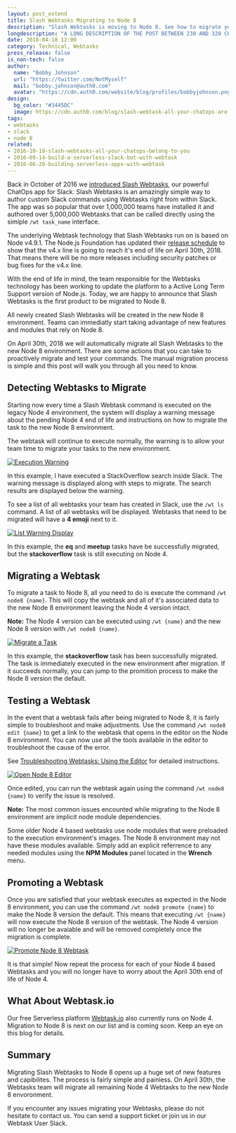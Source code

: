 ```yaml
---
layout: post_extend
title: Slash Webtasks Migrating to Node 8
description: "Slash Webtasks is moving to Node 8. See how to migrate your commands to ensure they keep running as expected."
longdescription: "A LONG DESCRIPTION OF THE POST BETWEEN 230 AND 320 CHARACTERS"
date: 2018-04-18 12:00
category: Technical, Webtasks
press_release: false
is_non-tech: false
author:
  name: "Bobby Johnson"
  url: "https://twitter.com/NotMyself"
  mail: "bobby.johnson@auth0.com"
  avatar: "https://cdn.auth0.com/website/blog/profiles/bobbyjohnson.png"
design:
  bg_color: "#3445DC"
  image: https://cdn.auth0.com/blog/slash-webtask-all-your-chatops-are-belong-to-you/logo-webtask-slack.png
tags:
- webtasks
- slack
- node 8
related:
- 2016-10-19-slash-webtasks-all-your-chatops-belong-to-you
- 2016-09-14-build-a-serverless-slack-bot-with-webtask
- 2016-06-28-building-serverless-apps-with-webtask
---
```


Back in October of 2016 we [introduced Slash Webtasks](https://auth0.com/blog/slash-webtasks-all-your-chatops-belong-to-you/), our powerful ChatOps app for Slack. Slash Webtasks is an amazingly simple way to author custom Slack commands using Webtasks right from within Slack. The app was so popular that over 1,000,000 teams have installed it and authored over 5,000,000 Webtasks that can be called directly using the simiple `/wt task_name` interface.

The underlying Webtask technology that Slash Webtasks run on is based on Node v4.9.1. The Node.js Foundation has updated their [release schedule](https://github.com/nodejs/Release#release-schedule) to show that the v4.x line is going to reach it's end of life on April 30th, 2018. That means there will be no more releases including security patches or bug fixes for the v4.x line.

With the end of life in mind, the team responsible for the Webtasks technology has been working to update the platform to a Active Long Term Support version of Node.js. Today, we are happy to announce that Slash Webtasks is the first product to be migrated to Node 8.

All newly created Slash Webtasks will be created in the new Node 8 environment. Teams can immediatly start taking advantage of new features and modules that rely on Node 8.

On April 30th, 2018 we will automatically migrate all Slash Webtasks to the new Node 8 environment. There are some actions that you can take to proactively migrate and test your commands. The manual migration process is simple and this post will walk you through all you need to know.

## Detecting Webtasks to Migrate

Starting now every time a Slash Webtask command is executed on the legacy Node 4 environment, the system will display a warning message about the pending Node 4 end of life and instructions on how to migrate the task to the new Node 8 environment.

The webtask will continue to execute normally, the warning is to allow your team time to migrate your tasks to the new environment.

[![Execution Warning](https://cdn.auth0.com/website/blog/extend/slash-webtasks-migrating-to-node-8/slash-webtasks-execute-migrate.png)](https://cdn.auth0.com/website/blog/extend/slash-webtasks-migrating-to-node-8/slash-webtasks-execute-migrate.png)

In this example, I have executed a StackOverflow search inside Slack. The warning message is displayed along with steps to migrate. The search results are displayed below the warning.

To see a list of all webtasks your team has created in Slack, use the `/wt ls` command. A list of all webtasks will be displayed. Webtasks that need to be migrated will have a **4 emoji** next to it.

[![List Warning Display](https://cdn.auth0.com/website/blog/extend/slash-webtasks-migrating-to-node-8/slash-webtasks-list-migrate.png)](https://cdn.auth0.com/website/blog/extend/slash-webtasks-migrating-to-node-8/slash-webtasks-list-migrate.png)

In this example, the **eq** and **meetup** tasks have be successfully migrated, but the **stackoverflow** task is still executing on Node 4.

## Migrating a Webtask

To migrate a task to Node 8, all you need to do is execute the command `/wt node8 {name}`. This will copy the webtask and all of it's associated data to the new Node 8 environment leaving the Node 4 version intact. 

**Note:** The Node 4 version can be executed using `/wt {name}` and the new Node 8 version with `/wt node8 {name}`.

[![Migrate a Task](https://cdn.auth0.com/website/blog/extend/slash-webtasks-migrating-to-node-8/slash-webtasks-migrate-task.png)](https://cdn.auth0.com/website/blog/extend/slash-webtasks-migrating-to-node-8/slash-webtasks-migrate-task.png)

In this example, the **stackoverflow** task has been successfully migrated. The task is immediately executed in the new environment after migration. If it succeeds normally, you can jump to the promition process to make the Node 8 version the default.

## Testing a Webtask

In the event that a webtask fails after being migrated to Node 8, it is fairly simple to troubleshoot and make adjustments. Use the command `/wt node8 edit {name}` to get a link to the webtask that opens in the editor on the Node 8 environment. You can now use all the tools available in the editor to troubleshoot the cause of the error.

See [Troubleshooting Webtasks: Using the Editor](https://auth0.com/blog/troubleshooting-webtasks-using-the-editor/) for detailed instructions.

[![Open Node 8 Editor](https://cdn.auth0.com/website/blog/extend/slash-webtasks-migrating-to-node-8/slash-webtasks-edit-node8.png)](https://cdn.auth0.com/website/blog/extend/slash-webtasks-migrating-to-node-8/slash-webtasks-edit-node8.png)

Once edited, you can run the webtask again using the command `/wt node8 {name}` to verify the issue is resolved.

**Note:** The most common issues encounted while migrating to the Node 8 environment are implicit node module dependencies. 

Some older Node 4 based webtasks use node modules that were preloaded to the execution environment's images. The Node 8 environment may not have these modules available. Simply add an explicit referrence to any needed modules using the **NPM Modules** panel located in the **Wrench** menu.



## Promoting a Webtask

Once you are satisfied that your webtask executes as expected in the Node 8 environment, you can use the command `/wt node8 promote {name}` to make the Node 8 version the default. This means that executing `/wt {name}` will now execute the Node 8 version of the webtask. The Node 4 version will no longer be avaiable and will be removed completely once the migration is complete.

[![Promote Node 8 Webtask](https://cdn.auth0.com/website/blog/extend/slash-webtasks-migrating-to-node-8/slash-webtasks-promote-node8.png)](https://cdn.auth0.com/website/blog/extend/slash-webtasks-migrating-to-node-8/slash-webtasks-promote-node8.png)

It is that simple! Now repeat the process for each of your Node 4 based Webtasks and you will no longer have to worry about the April 30th end of life of Node 4.

## What About Webtask.io

Our free Serverless platform [Webtask.io](https://webtask.io/) also currently runs on Node 4. Migration to Node 8 is next on our list and is coming soon. Keep an eye on this blog for details.

## Summary

Migrating Slash Webtasks to Node 8 opens up a huge set of new features and capibilites. The process is fairly simple and painless. On April 30th, the Webtasks team will migrate all remaining Node 4 Webtasks to the new Node 8 envoronment.

If you encounter any issues migrating your Webtasks, please do not hesitate to contact us. You can send a support ticket or join us in our Webtask User Slack.
